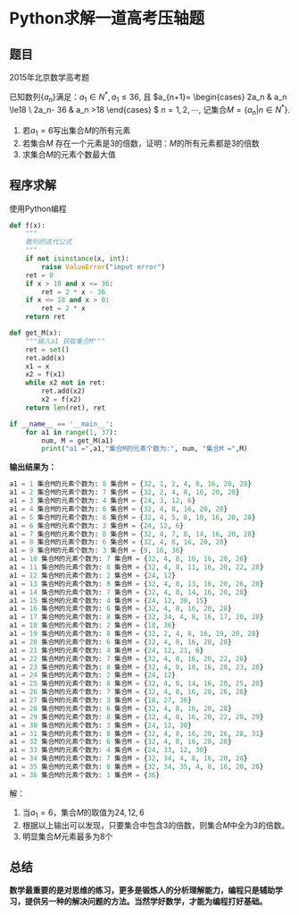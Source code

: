 # Python求解一道高考压轴题
## 题目
2015年北京数学高考题

已知数列$\{ a_n \}$满足：$a_1 \in N^*,a_1 \le 36$, 且 $a_{n+1}= \begin{cases} 2a_n & a_n \le18 \\ 2a_n- 36 & a_n >18 \end{cases} $ $n=1,2,\cdots$, 记集合$M = \{ a_n| n \in N^*\}$.

1. 若$a_1=6​$ 写出集合$M​$的所有元素
2. 若集合$M$ 存在一个元素是3的倍数，证明：$M$的所有元素都是3的倍数
3. 求集合$M$的元素个数最大值

## 程序求解

使用Python编程

```python
def f(x):
	"""
	数列的迭代公式
	"""
	if not isinstance(x, int):
		raise ValueError("imput error")
	ret = 0
	if x > 18 and x <= 36:
		ret = 2 * x - 36
	if x <= 18 and x > 0:
		ret = 2 * x
	return ret

def get_M(x):
	"""输入a1 获取集合M"""
	ret = set()
	ret.add(x)
	x1 = x
	x2 = f(x1)
	while x2 not in ret:
		ret.add(x2)
		x2 = f(x2)
	return len(ret), ret	

if __name__ == '__main__':
	for a1 in range(1, 37):
		num, M = get_M(a1)
		print("a1 =",a1,"集合M的元素个数为:", num, "集合M =",M)

```

**输出结果为：**

```python
a1 = 1 集合M的元素个数为: 8 集合M = {32, 1, 2, 4, 8, 16, 20, 28}
a1 = 2 集合M的元素个数为: 7 集合M = {32, 2, 4, 8, 16, 20, 28}
a1 = 3 集合M的元素个数为: 4 集合M = {24, 3, 12, 6}
a1 = 4 集合M的元素个数为: 6 集合M = {32, 4, 8, 16, 20, 28}
a1 = 5 集合M的元素个数为: 8 集合M = {32, 4, 5, 8, 10, 16, 20, 28}
a1 = 6 集合M的元素个数为: 3 集合M = {24, 12, 6}
a1 = 7 集合M的元素个数为: 8 集合M = {32, 4, 7, 8, 14, 16, 20, 28}
a1 = 8 集合M的元素个数为: 6 集合M = {32, 4, 8, 16, 20, 28}
a1 = 9 集合M的元素个数为: 3 集合M = {9, 18, 36}
a1 = 10 集合M的元素个数为: 7 集合M = {32, 4, 8, 10, 16, 20, 28}
a1 = 11 集合M的元素个数为: 8 集合M = {32, 4, 8, 11, 16, 20, 22, 28}
a1 = 12 集合M的元素个数为: 2 集合M = {24, 12}
a1 = 13 集合M的元素个数为: 8 集合M = {32, 4, 8, 13, 16, 20, 26, 28}
a1 = 14 集合M的元素个数为: 7 集合M = {32, 4, 8, 14, 16, 20, 28}
a1 = 15 集合M的元素个数为: 4 集合M = {24, 12, 30, 15}
a1 = 16 集合M的元素个数为: 6 集合M = {32, 4, 8, 16, 20, 28}
a1 = 17 集合M的元素个数为: 8 集合M = {32, 34, 4, 8, 16, 17, 20, 28}
a1 = 18 集合M的元素个数为: 2 集合M = {18, 36}
a1 = 19 集合M的元素个数为: 8 集合M = {32, 2, 4, 8, 16, 19, 20, 28}
a1 = 20 集合M的元素个数为: 6 集合M = {32, 4, 8, 16, 20, 28}
a1 = 21 集合M的元素个数为: 4 集合M = {24, 12, 21, 6}
a1 = 22 集合M的元素个数为: 7 集合M = {32, 4, 8, 16, 20, 22, 28}
a1 = 23 集合M的元素个数为: 8 集合M = {32, 4, 8, 10, 16, 20, 23, 28}
a1 = 24 集合M的元素个数为: 2 集合M = {24, 12}
a1 = 25 集合M的元素个数为: 8 集合M = {32, 4, 8, 14, 16, 20, 25, 28}
a1 = 26 集合M的元素个数为: 7 集合M = {32, 4, 8, 16, 20, 26, 28}
a1 = 27 集合M的元素个数为: 3 集合M = {18, 27, 36}
a1 = 28 集合M的元素个数为: 6 集合M = {32, 4, 8, 16, 20, 28}
a1 = 29 集合M的元素个数为: 8 集合M = {32, 4, 8, 16, 20, 22, 28, 29}
a1 = 30 集合M的元素个数为: 3 集合M = {24, 12, 30}
a1 = 31 集合M的元素个数为: 8 集合M = {32, 4, 8, 16, 20, 26, 28, 31}
a1 = 32 集合M的元素个数为: 6 集合M = {32, 4, 8, 16, 20, 28}
a1 = 33 集合M的元素个数为: 4 集合M = {24, 33, 12, 30}
a1 = 34 集合M的元素个数为: 7 集合M = {32, 34, 4, 8, 16, 20, 28}
a1 = 35 集合M的元素个数为: 8 集合M = {32, 34, 35, 4, 8, 16, 20, 28}
a1 = 36 集合M的元素个数为: 1 集合M = {36}
```
解：
1. 当$a_1=6$，集合$M$的取值为${24, 12, 6}$
2. 根据以上输出可以发现，只要集合中包含3的倍数，则集合$M$中全为3的倍数。
3. 明显集合$M$元素最多为8个

## 总结
**数学最重要的是对思维的练习，更多是锻炼人的分析理解能力，编程只是辅助学习，提供另一种的解决问题的方法。当然学好数学，才能为编程打好基础。**



